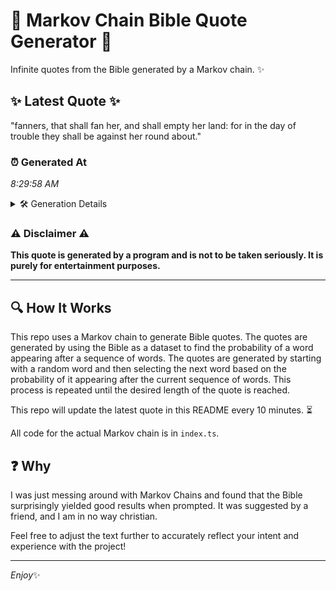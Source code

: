 # 📖 Markov Chain Bible Quote Generator 📖

Infinite quotes from the Bible generated by a Markov chain. ✨

## ✨ Latest Quote ✨
"fanners, that shall fan her, and shall empty her land: for in the day of trouble they shall be against her round about."

### ⏰ Generated At
*8:29:58 AM*

<details>
    <summary>🛠️ Generation Details</summary>
    <p>
        <strong>🌱 Seed:</strong> fanners,<br>
        <strong>🔄 Iterations:</strong> 22<br>
        <strong>📜 Context History:</strong><br>[ fanners, ]: that<br>[ fanners,, that ]: shall<br>[ fanners,, that, shall ]: fan<br>[ fanners,, that, shall, fan ]: her,<br>[ fanners,, that, shall, fan, her, ]: and<br>[ fanners,, that, shall, fan, her,, and ]: shall<br>[ that, shall, fan, her,, and, shall ]: empty<br>[ shall, fan, her,, and, shall, empty ]: her<br>[ fan, her,, and, shall, empty, her ]: land:<br>[ her,, and, shall, empty, her, land: ]: for<br>[ and, shall, empty, her, land:, for ]: in<br>[ shall, empty, her, land:, for, in ]: the<br>[ empty, her, land:, for, in, the ]: day<br>[ her, land:, for, in, the, day ]: of<br>[ land:, for, in, the, day, of ]: trouble<br>[ for, in, the, day, of, trouble ]: they<br>[ in, the, day, of, trouble, they ]: shall<br>[ the, day, of, trouble, they, shall ]: be<br>[ day, of, trouble, they, shall, be ]: against<br>[ of, trouble, they, shall, be, against ]: her<br>[ trouble, they, shall, be, against, her ]: round<br>[ they, shall, be, against, her, round ]: about.<br>
    </p>
</details>

### ⚠️ Disclaimer ⚠️
**This quote is generated by a program and is not to be taken seriously. It is purely for entertainment purposes.**

---

## 🔍 How It Works

This repo uses a Markov chain to generate Bible quotes. The quotes are generated by using the Bible as a dataset to find the probability of a word appearing after a sequence of words. The quotes are generated by starting with a random word and then selecting the next word based on the probability of it appearing after the current sequence of words. This process is repeated until the desired length of the quote is reached.

This repo will update the latest quote in this README every 10 minutes. ⏳

All code for the actual Markov chain is in `index.ts`.

## ❓ Why

I was just messing around with Markov Chains and found that the Bible surprisingly yielded good results when prompted. 
It was suggested by a friend, and I am in no way christian.

Feel free to adjust the text further to accurately reflect your intent and experience with the project!

---

*Enjoy*✨

